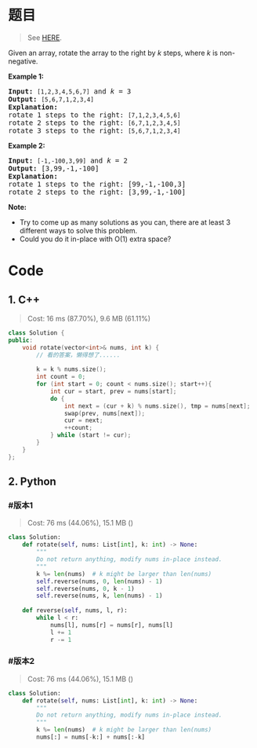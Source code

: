 # 题目

> See [HERE](https://leetcode.com/problems/rotate-array/).

<div><p>Given an array, rotate the array to the right by <em>k</em> steps, where&nbsp;<em>k</em>&nbsp;is non-negative.</p>

<p><strong>Example 1:</strong></p>

<pre><strong>Input:</strong> <code>[1,2,3,4,5,6,7]</code> and <em>k</em> = 3
<strong>Output:</strong> <code>[5,6,7,1,2,3,4]</code>
<strong>Explanation:</strong>
rotate 1 steps to the right: <code>[7,1,2,3,4,5,6]</code>
rotate 2 steps to the right: <code>[6,7,1,2,3,4,5]
</code>rotate 3 steps to the right: <code>[5,6,7,1,2,3,4]</code>
</pre>

<p><strong>Example 2:</strong></p>

<pre><strong>Input:</strong> <code>[-1,-100,3,99]</code> and <em>k</em> = 2
<strong>Output:</strong> [3,99,-1,-100]
<strong>Explanation:</strong> 
rotate 1 steps to the right: [99,-1,-100,3]
rotate 2 steps to the right: [3,99,-1,-100]
</pre>

<p><strong>Note:</strong></p>

<ul>
	<li>Try to come up as many solutions as you can, there are at least 3 different ways to solve this problem.</li>
	<li>Could you do it in-place with O(1) extra space?</li>
</ul></div>

# Code

## 1. C++

> Cost: 16 ms (87.70%), 9.6 MB (61.11%)

```C++
class Solution {
public:
    void rotate(vector<int>& nums, int k) {
        // 看的答案，懒得想了......
        
        k = k % nums.size();
        int count = 0;
        for (int start = 0; count < nums.size(); start++){
            int cur = start, prev = nums[start];
            do {
                int next = (cur + k) % nums.size(), tmp = nums[next];
                swap(prev, nums[next]);
                cur = next;
                ++count;
            } while (start != cur);
        }
    }
};
```

## 2. Python

### #版本1

> Cost: 76 ms (44.06%), 15.1 MB ()

```python
class Solution:
    def rotate(self, nums: List[int], k: int) -> None:
        """
        Do not return anything, modify nums in-place instead.
        """
        k %= len(nums)  # k might be larger than len(nums)
        self.reverse(nums, 0, len(nums) - 1)
        self.reverse(nums, 0, k - 1)
        self.reverse(nums, k, len(nums) - 1)
        
    def reverse(self, nums, l, r):
        while l < r:
            nums[l], nums[r] = nums[r], nums[l]
            l += 1
            r -= 1
```

### #版本2

> Cost: 76 ms (44.06%), 15.1 MB ()

```python
class Solution:
    def rotate(self, nums: List[int], k: int) -> None:
        """
        Do not return anything, modify nums in-place instead.
        """
        k %= len(nums)  # k might be larger than len(nums)
        nums[:] = nums[-k:] + nums[:-k]
```
